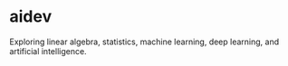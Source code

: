 # aidev
Exploring linear algebra, statistics, machine learning, deep learning, and artificial intelligence.
